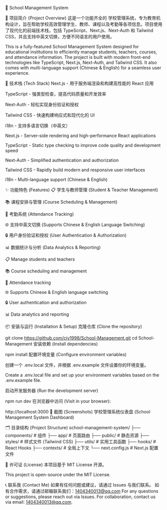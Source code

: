 🏫 School Management System

🌟 项目简介 (Project Overview)
这是一个功能齐全的 学校管理系统，专为教育机构设计，旨在帮助学校高效管理学生、教师、课程以及考勤等各项信息。项目使用了现代化的前端技术栈，包括 TypeScript、Next.js、Next-Auth 和 Tailwind CSS，并且支持中英文切换，方便不同语言的用户使用。

This is a fully-featured School Management System designed for educational institutions to efficiently manage students, teachers, courses, and attendance information. The project is built with modern front-end technologies like TypeScript, Next.js, Next-Auth, and Tailwind CSS. It also comes with multi-language support (Chinese & English) for a seamless user experience.

🚀 技术栈 (Tech Stack)
Next.js - 用于服务端渲染和构建高性能的 React 应用

TypeScript - 强类型检查，提高代码质量和开发效率

Next-Auth - 轻松实现身份验证和授权

Tailwind CSS - 快速构建响应式和现代化的 UI

i18n - 支持多语言切换（中英文）

Next.js - Server-side rendering and high-performance React applications

TypeScript - Static type checking to improve code quality and development speed

Next-Auth - Simplified authentication and authorization

Tailwind CSS - Rapidly build modern and responsive user interfaces

i18n - Multi-language support (Chinese & English)

✨ 功能特色 (Features)
📋 学生与教师管理 (Student & Teacher Management)

📚 课程安排与管理 (Course Scheduling & Management)

📆 考勤系统 (Attendance Tracking)

🌐 支持中英文切换 (Supports Chinese & English Language Switching)

🔒 用户身份验证和授权 (User Authentication & Authorization)

📊 数据统计与分析 (Data Analytics & Reporting)

📋 Manage students and teachers

📚 Course scheduling and management

📆 Attendance tracking

🌐 Supports Chinese & English language switching

🔒 User authentication and authorization

📊 Data analytics and reporting

📦 安装与运行 (Installation & Setup)
克隆仓库 (Clone the repository)

git clone https://github.com/cjy1998/School-Management.git
cd School-Management
安装依赖 (Install dependencies)

npm install
配置环境变量 (Configure environment variables)

创建一个 .env.local 文件，并根据 .env.example 文件设置你的环境变量。

Create a .env.local file and set up your environment variables based on the .env.example file.

启动开发服务器 (Run the development server)

npm run dev
在浏览器中访问 (Visit in your browser):

http://localhost:3000
📸 截图 (Screenshots)
学校管理系统仪表盘 (School Management System Dashboard)

🗂️ 目录结构 (Project Structure)
school-management-system/
├── components/ # 组件
├── app/ # 页面路由
├── public/ # 静态资源
├── styles/ # 样式文件 (Tailwind CSS)
├── utils/ # 实用工具函数
├── hooks/ # React Hooks
├── contexts/ # 全局上下文
└── next.config.js # Next.js 配置文件

📄 许可证 (License)
本项目基于 MIT License 开源。

This project is open-source under the MIT License.

📞 联系我 (Contact Me)
如果有任何问题或建议，请通过 Issues 与我们联系。
如有合作需求，请通过邮箱联系我们：1404340013@qq.com
For any questions or suggestions, please reach out via Issues. For collaboration, contact us via email: 1404340013@qq.com.
